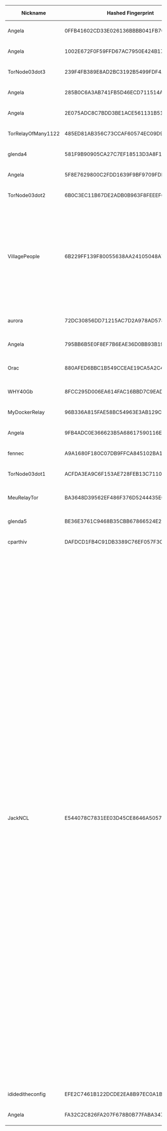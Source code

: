 | Nickname |  Hashed Fingerprint	| Or Addresses | Contact | Running | Flags | Last Seen | First Seen | Last Restarted | Advertised Bandwidth | Platform | Version | Version Status | Recommended Version | Verified hostnames | Exit policy |
|---|---|---|---|---|---|---|---|---|---|---|---|---|---|---|---|
|Angela | 0FFB41602CD33E026136BBBB041FB700601350B7 | ["64.31.4.126:12345"] | N/A | true | Running, V2Dir, Valid | 2025-08-09 18:00:00 | 2025-08-09 11:00:00 | 2025-08-09 10:38:07 | 0 | Tor 0.4.8.14 on Linux | 0.4.8.14 | recommended | true | ["npr.redsocean.com"] | ["reject *:*"]|
|Angela | 1002E672F0F59FFD67AC7950E424B1785D104359 | ["64.31.4.126:11111"] | N/A | true | Running, V2Dir, Valid | 2025-08-09 18:00:00 | 2025-08-09 11:00:00 | 2025-08-09 10:38:08 | 0 | Tor 0.4.8.14 on Linux | 0.4.8.14 | recommended | true | ["npr.redsocean.com"] | ["reject *:*"]|
|TorNode03dot3 | 239F4FB389E8AD2BC3192B5499FDF4A231AC08E2 | ["89.58.43.71:9003","[2a03:4000:66:bf::11e8]:9003"] | mRtjR4JX6pgJ@protonmail.ch | true | Running, Valid | 2025-08-09 18:00:00 | 2025-08-09 13:00:00 | 2025-08-09 12:09:54 | 0 | Tor 0.4.8.17 on Linux | 0.4.8.17 | recommended | true | ["v2202409171896287029.happysrv.de"] | ["reject *:*"]|
|Angela | 285B0C6A3AB741FB5D46ECD711514A120302F807 | ["64.31.4.126:8080"] | N/A | true | Running, V2Dir, Valid | 2025-08-09 18:00:00 | 2025-08-09 11:00:00 | 2025-08-09 10:38:06 | 0 | Tor 0.4.8.14 on Linux | 0.4.8.14 | recommended | true | ["npr.redsocean.com"] | ["reject *:*"]|
|Angela | 2E075ADC8C7BDD3BE1ACE561131B518FA1CA3B1B | ["64.31.4.126:25"] | N/A | true | Running, V2Dir, Valid | 2025-08-09 18:00:00 | 2025-08-09 11:00:00 | 2025-08-09 10:38:07 | 0 | Tor 0.4.8.14 on Linux | 0.4.8.14 | recommended | true | ["npr.redsocean.com"] | ["reject *:*"]|
|TorRelayOfMany1122 | 485ED81AB356C73CCAF60574EC09D9DEE3738E6B | ["84.192.122.191:443"] | round.brain3810@fastmail.com | false | Running, V2Dir, Valid | 2025-08-09 17:00:00 | 2025-08-09 15:00:00 | 2025-08-09 14:24:21 | 0 | Tor 0.4.8.17 on Linux | 0.4.8.17 | recommended | true | ["d54C07ABF.access.telenet.be"] | ["reject *:*"]|
|glenda4 | 581F9B90905CA27C7EF18513D3A8F1F3F1F09C72 | ["167.235.231.227:9001","[2a01:4f8:c014:b7f9::1]:9001"] | tor AT r-36 D0T net | true | Running, Valid | 2025-08-09 18:00:00 | 2025-08-09 17:00:00 | 2025-08-09 16:12:43 | 0 | Tor 0.4.8.17 on Linux | 0.4.8.17 | recommended | true | ["glenda4.r-36.net"] | ["reject *:*"]|
|Angela | 5F8E7629800C2FDD1639F9BF9709FDD4FEA9352C | ["64.31.4.126:18443"] | N/A | true | Running, V2Dir, Valid | 2025-08-09 18:00:00 | 2025-08-09 11:00:00 | 2025-08-09 10:38:07 | 0 | Tor 0.4.8.14 on Linux | 0.4.8.14 | recommended | true | ["npr.redsocean.com"] | ["reject *:*"]|
|TorNode03dot2 | 6B0C3EC11B67DE2ADB0B963F8FEEEF6B441AB868 | ["89.58.43.71:9002","[2a03:4000:66:bf::11e8]:9002"] | mRtjR4JX6pgJ@protonmail.ch | true | Running, Valid | 2025-08-09 18:00:00 | 2025-08-09 13:00:00 | 2025-08-09 12:11:03 | 0 | Tor 0.4.8.17 on Linux | 0.4.8.17 | recommended | true | ["v2202409171896287029.happysrv.de"] | ["reject *:*"]|
|VillagePeople | 6B229FF139F80055638AA24105048A7E594D9EAB | ["151.217.138.242:443","[2a05:2d01:2025:1011:be24:11ff:fec5:1c99]:443"] | no@contact.nl | false | Running, V2Dir, Valid | 2025-08-09 16:00:00 | 2025-08-09 09:00:00 | 2025-08-09 15:53:52 | 0 | Tor 0.4.8.17 on Linux | 0.4.8.17 | recommended | true | N/A | ["reject 0.0.0.0/8:*","reject 169.254.0.0/16:*","reject 127.0.0.0/8:*","reject 192.168.0.0/16:*","reject 10.0.0.0/8:*","reject 172.16.0.0/12:*","reject 151.217.138.242:*","reject *:25","reject *:119","reject *:135-139","reject *:445","reject *:563","reject *:1214","reject *:4661-4666","reject *:6346-6429","reject *:6699","reject *:6881-6999","accept *:*"]|
|aurora | 72DC30856DD71215AC7D2A978AD578F53F3E355B | ["109.173.161.111:8082"] | Stanislaw Halik <sthalik@misaki.pl> | true | Running, V2Dir, Valid | 2025-08-09 18:00:00 | 2025-08-09 12:00:00 | 2025-08-09 11:44:15 | 0 | Tor 0.4.8.16 on FreeBSD | 0.4.8.16 | recommended | true | ["d161-111.icpnet.pl"] | ["reject *:*"]|
|Angela | 795BB6B5E0F8EF7B6EAE36D0BB93B19A01788AE8 | ["64.31.4.126:8443"] | N/A | true | Running, V2Dir, Valid | 2025-08-09 18:00:00 | 2025-08-09 11:00:00 | 2025-08-09 10:38:06 | 0 | Tor 0.4.8.14 on Linux | 0.4.8.14 | recommended | true | ["npr.redsocean.com"] | ["reject *:*"]|
|Orac | 880AFED6BBC1B549CCEAE19CA5A2C4AE338D0EA0 | ["45.9.148.220:443","[2a0e:fa00:0:ab::1]:443"] | your@e-mail | true | Fast, Running, V2Dir, Valid | 2025-08-09 18:00:00 | 2025-08-09 10:00:00 | 2025-08-09 10:24:45 | 9909297 | Tor 0.4.8.14 on Linux | 0.4.8.14 | recommended | true | N/A | ["reject *:*"]|
|WHY40Gb | 8FCC295D006EA614FAC16BBD7C9EADB1AD518637 | ["151.217.191.116:9001","[2a05:2d01:2025:1064:250:56ff:fe87:9d6]:9001"] | Kevin van aalst <kevin@why2025.noop> | true | Running, V2Dir, Valid | 2025-08-09 18:00:00 | 2025-08-09 13:00:00 | 2025-08-09 14:42:12 | 0 | Tor 0.4.8.10 on Linux | 0.4.8.10 | recommended | true | N/A | ["reject *:*"]|
|MyDockerRelay | 96B336A815FAE58BC54963E3AB129C9EC2CCE09E | ["83.167.224.198:9001"] | Random Person <nobody AT example dot com> | true | Running, V2Dir, Valid | 2025-08-09 18:00:00 | 2025-08-09 11:00:00 | 2025-08-09 10:09:20 | 0 | Tor 0.4.8.14 on Linux | 0.4.8.14 | recommended | true | N/A | ["reject *:*"]|
|Angela | 9FB4ADC0E366623B5A68617590116E087E15DC00 | ["64.31.4.126:22222"] | N/A | true | Running, V2Dir, Valid | 2025-08-09 18:00:00 | 2025-08-09 11:00:00 | 2025-08-09 10:38:07 | 0 | Tor 0.4.8.14 on Linux | 0.4.8.14 | recommended | true | ["npr.redsocean.com"] | ["reject *:*"]|
|fennec | A9A1680F180C07DB9FFCA845102BA1AEE5A24B11 | ["47.198.108.45:9090"] | spam@fennec.lol | true | Running, V2Dir, Valid | 2025-08-09 18:00:00 | 2025-08-09 07:00:00 | 2025-08-09 06:52:08 | 0 | Tor 0.4.8.17 on Linux | 0.4.8.17 | recommended | true | ["47-198-108-45.fdr01.lkld.fl.ip.frontiernet.net"] | ["reject *:*"]|
|TorNode03dot1 | ACFDA3EA9C6F153AE728FEB13C7110833959BDF5 | ["89.58.43.71:9001","[2a03:4000:66:bf::11e8]:9001"] | mRtjR4JX6pgJ@protonmail.ch | true | Running, Valid | 2025-08-09 18:00:00 | 2025-08-09 13:00:00 | 2025-08-09 12:12:06 | 0 | Tor 0.4.8.17 on Linux | 0.4.8.17 | recommended | true | ["v2202409171896287029.happysrv.de"] | ["reject *:*"]|
|MeuRelayTor | BA3648D39562EF486F376D5244435EC56C434083 | ["72.60.0.7:9001","[2a02:4780:14:1e49::1]:9001"] | estudante@exemplo.com | true | Running, StaleDesc, V2Dir, Valid | 2025-08-09 18:00:00 | 2025-08-09 00:00:00 | 2025-08-08 23:16:18 | 0 | Tor 0.4.8.10 on Linux | 0.4.8.10 | recommended | true | ["srv937921.hstgr.cloud"] | ["reject *:*"]|
|glenda5 | BE36E3761C9468B35CBB67866524E2CB78A2AC69 | ["88.198.202.22:9001","[2a01:4f8:c014:eec1::1]:9001"] | tor AT r-36 D0T net | true | Running, Valid | 2025-08-09 18:00:00 | 2025-08-09 17:00:00 | 2025-08-09 16:31:43 | 0 | Tor 0.4.8.17 on Linux | 0.4.8.17 | recommended | true | ["glenda5.r-36.net"] | ["reject *:*"]|
|cparthiv | DAFDCD1FB4C91DB3389C76EF057F3C9EF678912B | ["50.35.11.234:9011"] | tor@parthiv.dev | true | Running, V2Dir, Valid | 2025-08-09 18:00:00 | 2025-08-09 03:00:00 | 2025-08-09 16:22:52 | 0 | Tor 0.4.8.17 on Linux | 0.4.8.17 | recommended | true | N/A | ["reject *:*"]|
|JackNCL | E544078C7831EE03D45CE8646A5057E967A259B6 | ["167.249.30.245:8888"] | zalankaar@gmail.com | true | Exit, Running, V2Dir, Valid | 2025-08-09 18:00:00 | 2025-08-09 09:00:00 | 2025-08-09 07:51:47 | 0 | Tor 0.4.8.17 on Windows 8 [or later] | 0.4.8.17 | recommended | true | N/A | ["reject 0.0.0.0/8:*","reject 169.254.0.0/16:*","reject 127.0.0.0/8:*","reject 192.168.0.0/16:*","reject 10.0.0.0/8:*","reject 172.16.0.0/12:*","reject 167.249.30.245:*","accept *:20-21","accept *:22","accept *:23","accept *:43","accept *:53","accept *:79","accept *:80-81","accept *:88","accept *:110","accept *:143","accept *:194","accept *:220","accept *:389","accept *:443","accept *:464","accept *:465","accept *:531","accept *:543-544","accept *:554","accept *:563","accept *:587","accept *:636","accept *:706","accept *:749","accept *:853","accept *:873","accept *:902-904","accept *:981","accept *:989-990","accept *:991","accept *:992","accept *:993","accept *:994","accept *:995","accept *:1194","accept *:1220","accept *:1293","accept *:1500","accept *:1533","accept *:1677","accept *:1723","accept *:1755","accept *:1863","accept *:2082","accept *:2083","accept *:2086-2087","accept *:2095-2096","accept *:2102-2104","accept *:3128","accept *:3389","accept *:3690","accept *:4321","accept *:4643","accept *:5050","accept *:5190","accept *:5222-5223","accept *:5228","accept *:5900-5999","accept *:6660-6669","accept *:6679","accept *:6697","accept *:8000","accept *:8008","accept *:8074","accept *:8080","accept *:8082","accept *:8087-8088","accept *:8232-8233","accept *:8332-8333","accept *:8443","accept *:8888","accept *:9418","accept *:9999","accept *:10000","accept *:11371","accept *:19294","accept *:19638","accept *:50002","accept *:64738","reject *:*"]|
|idideditheconfig | EFE2C7461B122DCDE2EA8B97EC0A1B10DD835F0B | ["91.65.244.194:19591"] | idideditheconfig@torbox | true | Running, V2Dir, Valid | 2025-08-09 18:00:00 | 2025-08-09 15:00:00 | 2025-08-09 16:40:54 | 0 | Tor 0.4.8.10 on Linux | 0.4.8.10 | recommended | true | ["ip5b41f4c2.dynamic.kabel-deutschland.de"] | ["reject *:*"]|
|Angela | FA32C2C826FA207F678B0B77FABA347C085F00DC | ["64.31.4.126:3389"] | N/A | true | Running, V2Dir, Valid | 2025-08-09 18:00:00 | 2025-08-09 11:00:00 | 2025-08-09 10:38:07 | 0 | Tor 0.4.8.14 on Linux | 0.4.8.14 | recommended | true | ["npr.redsocean.com"] | ["reject *:*"]|
